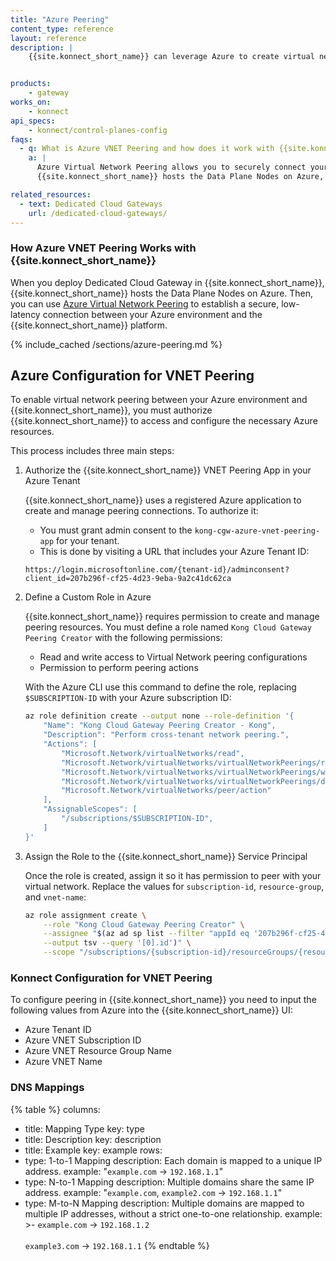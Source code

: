 ```yaml
---
title: "Azure Peering"
content_type: reference
layout: reference
description: | 
    {{site.konnect_short_name}} can leverage Azure to create virtual networks, and ingest data from your Azure services and expose them to the internet via {{site.konnect_short_name}}. 


products:
    - gateway
works_on:
    - konnect
api_specs:
    - konnect/control-planes-config
faqs:
  - q: What is Azure VNET Peering and how does it work with {{site.konnect_short_name}}?
    a: |
      Azure Virtual Network Peering allows you to securely connect your Azure environment to {{site.konnect_short_name}}'s Dedicated Cloud Gateways. 
      {{site.konnect_short_name}} hosts the Data Plane Nodes on Azure, and peering enables low-latency, secure communication between your Azure-hosted services and your {{site.konnect_short_name}} infrastructure.

related_resources:
  - text: Dedicated Cloud Gateways
    url: /dedicated-cloud-gateways/
---
```



### How Azure VNET Peering Works with {{site.konnect_short_name}}

When you deploy Dedicated Cloud Gateway in {{site.konnect_short_name}}, {{site.konnect_short_name}} hosts the Data Plane Nodes on Azure. Then, you can use [Azure Virtual Network Peering](https://learn.microsoft.com/en-us/azure/virtual-network/virtual-network-peering-overview) to establish a secure, low-latency connection between your Azure environment and the {{site.konnect_short_name}} platform.

{% include_cached /sections/azure-peering.md %}


## Azure Configuration for VNET Peering

To enable virtual network peering between your Azure environment and {{site.konnect_short_name}}, you must authorize {{site.konnect_short_name}} to access and configure the necessary Azure resources.

This process includes three main steps:

1. Authorize the {{site.konnect_short_name}} VNET Peering App in your Azure Tenant

    {{site.konnect_short_name}} uses a registered Azure application to create and manage peering connections. To authorize it:

    * You must grant admin consent to the `kong-cgw-azure-vnet-peering-app` for your tenant.
    * This is done by visiting a URL that includes your Azure Tenant ID:

    `https://login.microsoftonline.com/{tenant-id}/adminconsent?client_id=207b296f-cf25-4d23-9eba-9a2c41dc62ca`


1. Define a Custom Role in Azure

    {{site.konnect_short_name}} requires permission to create and manage peering resources. You must define a role named `Kong Cloud Gateway Peering Creator` with the following permissions:

    * Read and write access to Virtual Network peering configurations
    * Permission to perform peering actions

    With the Azure CLI use this command to define the role, replacing `$SUBSCRIPTION-ID` with your Azure subscription ID:

    ```bash
    az role definition create --output none --role-definition '{
        "Name": "Kong Cloud Gateway Peering Creator - Kong",
        "Description": "Perform cross-tenant network peering.",
        "Actions": [
            "Microsoft.Network/virtualNetworks/read",
            "Microsoft.Network/virtualNetworks/virtualNetworkPeerings/read",
            "Microsoft.Network/virtualNetworks/virtualNetworkPeerings/write",
            "Microsoft.Network/virtualNetworks/virtualNetworkPeerings/delete",
            "Microsoft.Network/virtualNetworks/peer/action"
        ],
        "AssignableScopes": [
            "/subscriptions/$SUBSCRIPTION-ID",
        ]
    }'
    ```

1. Assign the Role to the {{site.konnect_short_name}} Service Principal

    Once the role is created, assign it so it has permission to peer with your virtual network. Replace the values for `subscription-id`, `resource-group`, and `vnet-name`:

    ```bash
    az role assignment create \
        --role "Kong Cloud Gateway Peering Creator" \
        --assignee "$(az ad sp list --filter "appId eq '207b296f-cf25-4d23-9eba-9a2c41dc62ca'" \
        --output tsv --query '[0].id')" \
        --scope "/subscriptions/{subscription-id}/resourceGroups/{resource-group}/providers/Microsoft.Network/virtualNetworks/{vnet-name}"
    ```

### Konnect Configuration for VNET Peering

To configure peering in {{site.konnect_short_name}} you need to input the following values from Azure into the {{site.konnect_short_name}} UI:

* Azure Tenant ID  
* Azure VNET Subscription ID  
* Azure VNET Resource Group Name  
* Azure VNET Name  

### DNS Mappings


{% table %}
columns:
  - title: Mapping Type
    key: type
  - title: Description
    key: description
  - title: Example
    key: example
rows:
  - type: 1-to-1 Mapping
    description: Each domain is mapped to a unique IP address.
    example: "`example.com` → `192.168.1.1`"
  - type: N-to-1 Mapping
    description: Multiple domains share the same IP address.
    example: "`example.com`, `example2.com` → `192.168.1.1`"
  - type: M-to-N Mapping
    description: Multiple domains are mapped to multiple IP addresses, without a strict one-to-one relationship.
    example: >-
      `example.com` → `192.168.1.2`
      <br><br>
      `example3.com` → `192.168.1.1`
{% endtable %}
